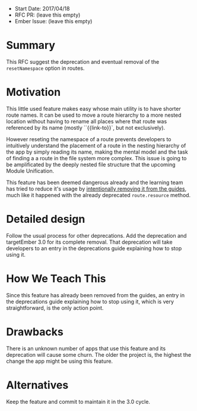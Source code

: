 - Start Date: 2017/04/18
- RFC PR: (leave this empty)
- Ember Issue: (leave this empty)

# Summary

This RFC suggest the deprecation and eventual removal of the `resetNamespace` option
in routes.

# Motivation

This little used feature makes easy whose main utility is to have shorter route names.
It can be used to move a route hierarchy to a more nested location without having to rename
all places where that route was referenced by its name (mostly ``{{link-to}}`, but not exclusively).

However reseting the namespace of a route prevents developers to intuitively understand
the placement of a route in the nesting hierarchy of the app by simply reading its name,
making the mental model and the task of finding a a route in the file system more complex.
This issue is going to be amplificated by the deeply nested file structure that the
upcoming Module Unification.

This feature has been deemed dangerous already and the learning team has tried to reduce
it's usage by [intentionally removing it from the guides](https://github.com/emberjs/guides/pull/1006),
much like it happened with the already deprecated `route.resource` method.

# Detailed design

Follow the usual process for other deprecations. Add the deprecation and targetEmber 3.0
for its complete removal. That deprecation will take developers to an entry in the
deprecations guide explaining how to stop using it.

# How We Teach This

Since this feature has already been removed from the guides, an entry in the deprecations
guide explaining how to stop using it, which is very straightforward, is the only
action point.

# Drawbacks

There is an unknown number of apps that use this feature and its deprecation will cause
some churn. The older the project is, the highest the change the app might be using this
feature.

# Alternatives

Keep the feature and commit to maintain it in the 3.0 cycle.

